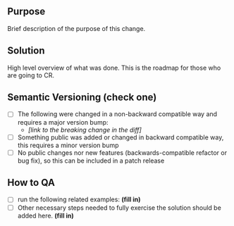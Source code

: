 ## Purpose

Brief description of the purpose of this change.

## Solution

High level overview of what was done. This is the roadmap for those who are going to CR.

## Semantic Versioning (check one)

- [ ] The following were changed in a non-backward compatible way and requires a major version bump:
  - _[link to the breaking change in the diff]_
- [ ] Something public was added or changed in backward compatible way, this requires a minor version bump
- [ ] No public changes nor new features (backwards-compatible refactor or bug fix), so this can be included in a patch
      release

## How to QA

- [ ] run the following related examples: **(fill in)**
- [ ] Other necessary steps needed to fully exercise the solution should be added here. **(fill in)**
